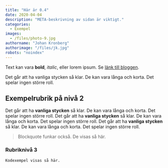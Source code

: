 ```yaml
---
title: "Här är 0.4"
date: 2020-04-04
description: "META-beskrivning av sidan är viktigt."
categories:
  - Exempel
images:
  - /files/photo-9.jpg
authorname: "Johan Kronberg"
authorimage: "/files/jk.jpg"
robots: "noindex"
---
```


Text kan vara **bold**, _italic_, eller lorem ipsum. Se [länk till bloggen](https://krompaco.nu).
<!--more-->
Det går att ha vanliga stycken så klar. De kan vara långa och korta. Det spelar ingen större roll.

## Exempelrubrik på nivå 2

Det går att ha **vanliga stycken** så klar. De kan vara långa och korta. Det spelar ingen större roll. Det går att ha **vanliga stycken** så klar. De kan vara långa och korta. Det spelar ingen större roll. Det går att ha **vanliga stycken** så klar. De kan vara långa och korta. Det spelar ingen större roll.

> Blockquote funkar också. De visas så här.

### Rubriknivå 3

```
Kodexempel visas så här.
```